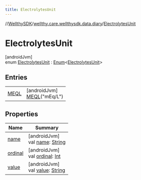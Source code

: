 ```yaml
---
title: ElectrolytesUnit
---
```

//[WellthySDK](../../../index.html)/[wellthy.care.wellthysdk.data.diary](../index.html)/[ElectrolytesUnit](index.html)



# ElectrolytesUnit



[androidJvm]\
enum [ElectrolytesUnit](index.html) : [Enum](https://kotlinlang.org/api/latest/jvm/stdlib/kotlin/-enum/index.html)&lt;[ElectrolytesUnit](index.html)&gt;



## Entries


| | |
|---|---|
| [MEQL](-m-e-q-l/index.html) | [androidJvm]<br>[MEQL](-m-e-q-l/index.html)("mEq/L") |


## Properties


| Name | Summary |
|---|---|
| [name](../../wellthy.care.wellthysdk.data.profile.you/-gender/-male/index.html#-372974862%2FProperties%2F-1123460525) | [androidJvm]<br>val [name](../../wellthy.care.wellthysdk.data.profile.you/-gender/-male/index.html#-372974862%2FProperties%2F-1123460525): [String](https://kotlinlang.org/api/latest/jvm/stdlib/kotlin/-string/index.html) |
| [ordinal](../../wellthy.care.wellthysdk.data.profile.you/-gender/-male/index.html#-739389684%2FProperties%2F-1123460525) | [androidJvm]<br>val [ordinal](../../wellthy.care.wellthysdk.data.profile.you/-gender/-male/index.html#-739389684%2FProperties%2F-1123460525): [Int](https://kotlinlang.org/api/latest/jvm/stdlib/kotlin/-int/index.html) |
| [value](value.html) | [androidJvm]<br>val [value](value.html): [String](https://kotlinlang.org/api/latest/jvm/stdlib/kotlin/-string/index.html) |

